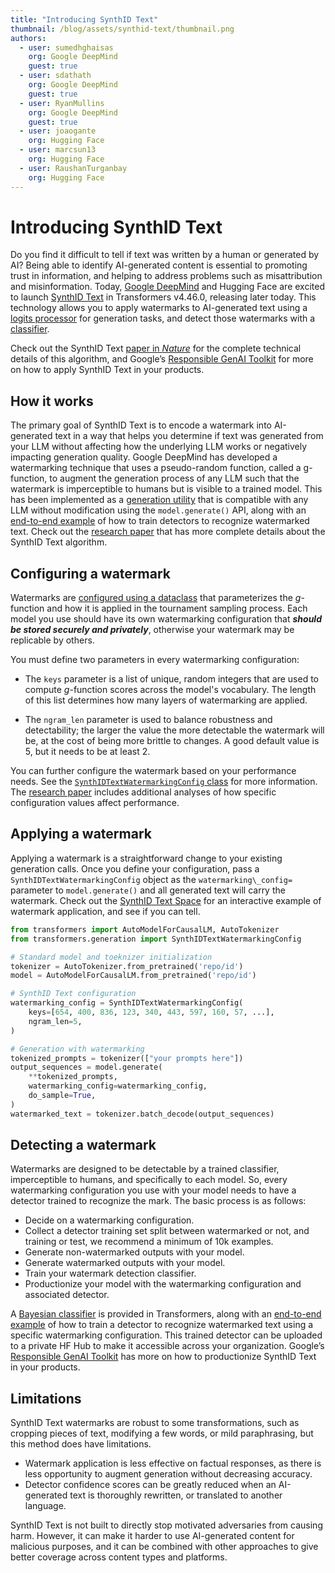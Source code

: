 ```yaml
---
title: "Introducing SynthID Text"
thumbnail: /blog/assets/synthid-text/thumbnail.png
authors:
  - user: sumedhghaisas
    org: Google DeepMind
    guest: true
  - user: sdathath
    org: Google DeepMind
    guest: true
  - user: RyanMullins
    org: Google DeepMind
    guest: true
  - user: joaogante
    org: Hugging Face
  - user: marcsun13
    org: Hugging Face
  - user: RaushanTurganbay
    org: Hugging Face
---
```


# Introducing SynthID Text

Do you find it difficult to tell if text was written by a human or generated by AI? Being able to identify AI-generated content is essential to promoting trust in information, and helping to address problems such as misattribution and misinformation. Today, [Google DeepMind](https://deepmind.google/) and Hugging Face are excited to launch [SynthID Text](https://deepmind.google/technologies/synthid/) in Transformers v4.46.0, releasing later today. This technology allows you to apply watermarks to AI-generated text using a [logits processor](https://huggingface.co/docs/transformers/v4.46.0/en/internal/generation_utils) for generation tasks, and detect those watermarks with a [classifier](https://github.com/huggingface/transformers/tree/v4.46.0/examples/research_projects/synthid_text/detector_bayesian.py).

Check out the SynthID Text [paper in _Nature_](https://www.nature.com/articles/s41586-024-08025-4) for the complete technical details of this algorithm, and Google’s [Responsible GenAI Toolkit](https://ai.google.dev/responsible/docs/safeguards/synthid) for more on how to apply SynthID Text in your products.

## How it works

The primary goal of SynthID Text is to encode a watermark into AI-generated text in a way that helps you determine if text was generated from your LLM without affecting how the underlying LLM works or negatively impacting generation quality. Google DeepMind has developed a watermarking technique that uses a pseudo-random function, called a g-function, to augment the generation process of any LLM such that the watermark is imperceptible to humans but is visible to a trained model. This has been implemented as a [generation utility](https://huggingface.co/docs/transformers/v4.46.0/en/internal/generation_utils) that is compatible with any LLM without modification using the `model.generate()` API, along with an [end-to-end example](https://github.com/huggingface/transformers/tree/v4.46.0/examples/research_projects/synthid_text/detector_bayesian.py) of how to train detectors to recognize watermarked text. Check out the [research paper](https://www.nature.com/articles/s41586-024-08025-4) that has more complete details about the SynthID Text algorithm.

## Configuring a watermark

Watermarks are [configured using a dataclass](https://github.com/huggingface/transformers/blob/v4.46.0/src/transformers/generation/configuration_utils.py) that parameterizes the _g_\-function and how it is applied in the tournament sampling process. Each model you use should have its own watermarking configuration that **_should be stored securely and privately_**, otherwise your watermark may be replicable by others.

You must define two parameters in every watermarking configuration:

- The `keys` parameter is a list of unique, random integers that are used to compute _g_-function scores across the model's vocabulary. The length of this list determines how many layers of watermarking are applied.

- The `ngram_len` parameter is used to balance robustness and detectability; the larger the value the more detectable the watermark will be, at the cost of being more brittle to changes. A good default value is 5, but it needs to be at least 2\.

You can further configure the watermark based on your performance needs. See the [`SynthIDTextWatermarkingConfig` class](https://github.com/huggingface/transformers/tree/v4.46.0/src/transformers/generation/configuration_utils.py#L1461-L1478) for more information. The [research paper](https://www.nature.com/articles/s41586-024-08025-4) includes additional analyses of how specific configuration values affect performance.

## Applying a watermark

Applying a watermark is a straightforward change to your existing generation calls. Once you define your configuration, pass a `SynthIDTextWatermarkingConfig` object as the `watermarking\_config=` parameter to `model.generate()` and all generated text will carry the watermark. Check out the [SynthID Text Space](https://huggingface.co/spaces/google/synthid-text) for an interactive example of watermark application, and see if you can tell.

```py
from transformers import AutoModelForCausalLM, AutoTokenizer
from transformers.generation import SynthIDTextWatermarkingConfig

# Standard model and toeknizer initialization
tokenizer = AutoTokenizer.from_pretrained('repo/id')
model = AutoModelForCausalLM.from_pretrained('repo/id')

# SynthID Text configuration
watermarking_config = SynthIDTextWatermarkingConfig(
    keys=[654, 400, 836, 123, 340, 443, 597, 160, 57, ...],
    ngram_len=5,
)

# Generation with watermarking
tokenized_prompts = tokenizer(["your prompts here"])
output_sequences = model.generate(
    **tokenized_prompts,
    watermarking_config=watermarking_config,
    do_sample=True,
)
watermarked_text = tokenizer.batch_decode(output_sequences)
```

## Detecting a watermark

Watermarks are designed to be detectable by a trained classifier, imperceptible to humans, and specifically to each model. So, every watermarking configuration you use with your model needs to have a detector trained to recognize the mark. The basic process is as follows:

- Decide on a watermarking configuration.
- Collect a detector training set split between watermarked or not, and training or test, we recommend a minimum of 10k examples.
- Generate non-watermarked outputs with your model.
- Generate watermarked outputs with your model.
- Train your watermark detection classifier.
- Productionize your model with the watermarking configuration and associated detector.

A [Bayesian classifier](https://github.com/huggingface/transformers/tree/v4.46.0/examples/research_projects/synthid_text/detector_bayesian.py) is provided in Transformers, along with an [end-to-end example](https://github.com/huggingface/transformers/tree/v4.46.0/examples/research_projects/synthid_text/detector_bayesian.py) of how to train a detector to recognize watermarked text using a specific watermarking configuration. This trained detector can be uploaded to a private HF Hub to make it accessible across your organization. Google’s [Responsible GenAI Toolkit](https://ai.google.dev/responsible/docs/safeguards/synthid) has more on how to productionize SynthID Text in your products.

## Limitations

SynthID Text watermarks are robust to some transformations, such as cropping pieces of text, modifying a few words, or mild paraphrasing, but this method does have limitations.

- Watermark application is less effective on factual responses, as there is less opportunity to augment generation without decreasing accuracy.
- Detector confidence scores can be greatly reduced when an AI-generated text is thoroughly rewritten, or translated to another language.

SynthID Text is not built to directly stop motivated adversaries from causing harm. However, it can make it harder to use AI-generated content for malicious purposes, and it can be combined with other approaches to give better coverage across content types and platforms.
